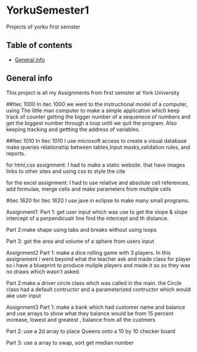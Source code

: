 # YorkuSemester1
Projects of yorku first semster
## Table of contents
* [General info](#general-info)


## General info
This project is all my Assignments from first semster at York University
	
##Itec 1000
In itec 1000 we went to the instructional model of a computer, using The little man computer to make a simple application 
which keep track of counter getting the bigger number of a sequenece of numbers and get the biggest number through a loop
until we quit the program. Also  keeping tracking and gettting the address of variables.

##Itec 1010
In Itec 1010 I use microsoft access to create a visual database make queries relationship between tables,Input masks,validation rules,
and reports.

for html,css assignment: I had to make a static website. that have images links to other sites and using css to style the cite

for the excel assignment: I had to use relative and absolute cell references, add formulae, merge cells and make parameters from multiple cells

#itec 1620
for Itec 1620 I use jave in eclipse to make many small programs.

Assignment1:
  Part 1: get user input which was use to  get the slope & slope intercept of a perpendicualr line
  find the intercept and th distance.
  
  Part 2:make shape using tabs and breaks without using loops
  
  Part 3: get the area and volume of a sphere from users input  

Assignment2
  Part 1: make a dice rolling game with 3 players. In this assignement i went beyond what the teacher ask and made class for player so i have a blueprint
  to produce muliple players and made it so so they was no draws which wasn't asked.
  
  Part 2:make a driver circle class whch was called in the main. the Circle class had a default contructor and a parameterized contructor which would ake user input

Assignment3
  Part 1: make a bank which had customer name and balance and use arrays to show what they balance would be from 15 percent increase,
  lowest and greatest , balance from all the custmers
  
  Part 2: use a 2d array to place Queens onto a 10 by 10 checker board
  
  Part 3: use a array  to swap, sort get median number
